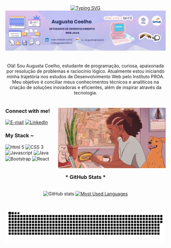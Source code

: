 <div align="center">
  <a href="https://git.io/typing-svg">
    <img src="https://readme-typing-svg.demolab.com?font=Fira+Code&weight=500&size=22&pause=1000&color=F7AFBB&center=true&vCenter=true&random=false&width=524&lines=%E2%8A%B9+Welcome+to+my+profile!+%CB%99%E1%B5%95%CB%99+%E2%8A%B9+" alt="Typing SVG">
  </a>
</div>

<img align="center" alt="Header" src="./src/banner-github.png">

#

<p align="center">Olá! Sou Augusta Coelho, estudante de programação, curiosa, apaixonada por resolução de problemas e raciocínio lógico. Atualmente estou iniciando minha trajetória nos estudos de Desenvolvimento Web pelo Instituto PROA. Meu objetivo é conciliar meus conhecimentos técnicos e analíticos na criação de soluções inovadoras e eficientes, além de inspirar através da tecnologia.
  
#

<img align="right" alt="" height="190px" src="./src/studygirl2.jpg">

<h3 align="left">Connect with me!</h3>

[![E-mail](https://img.shields.io/badge/-Email-000?style=for-the-badge&logo=microsoft-outlook&logoColor=F7AFBB&color:FFF)](mailto:vi_augusta@usp.br)
[![LinkedIn](https://img.shields.io/badge/-LinkedIn-000?style=for-the-badge&logo=linkedin&logoColor=F7AFBB&color:FFF)](https://www.linkedin.com/in/augustacoelho)


<h3 align="left">My Stack ~</h3>

<div align="left">

  <img align="center" alt="Html 5" height="30" width="40" src="https://cdn.jsdelivr.net/gh/devicons/devicon@latest/icons/html5/html5-plain.svg">
  <img align="center" alt="CSS 3" height="30" width="40" src="https://cdn.jsdelivr.net/gh/devicons/devicon@latest/icons/css3/css3-plain.svg">
  <img align="center" alt="Javascript" height="30" width="40" src="https://cdn.jsdelivr.net/gh/devicons/devicon@latest/icons/javascript/javascript-plain.svg">
  <img align="center" alt="Java" height="30" width="40" src="https://cdn.jsdelivr.net/gh/devicons/devicon@latest/icons/java/java-plain.svg">
  <img align="center" alt="Bootstrap" height="30" width="40" src="https://cdn.jsdelivr.net/gh/devicons/devicon@latest/icons/bootstrap/bootstrap-original.svg">
  <img align="center" alt="React" height="30" width="40" src="https://cdn.jsdelivr.net/gh/devicons/devicon@latest/icons/react/react-original.svg"> 

</div>

#

<div style="text-align: center;" align="center">
  <h3>* GitHub Stats *</h3>
  <br>
  <img src="https://github-readme-stats-git-masterrstaa-rickstaa.vercel.app/api?username=AvgvstaDev&hide_title=true&show_icons=true&include_all_commits=false&count_private=true&line_height=25&hide=issues&bg_color=242A5B&title_color=48C7EF&text_color=FFF&border_radius=3&border_color=48C7EF&icon_color=EDAEBF&theme=jolly" alt="GitHub stats" width=51%>

  <a href="https://github.com/AvgvstaDev/github-readme-stats">
    <img src="https://github-readme-stats.vercel.app/api/top-langs/?username=AvgvstaDev&line_height=10&card_width=290&layout=compact&hide_title=false&count_private=true&langs_count=4&show_icons=true&title_color=EDAEBF&hide=html,css&bg_color=242A5B&text_color=8B8B8B&border_radius=3&border_color=48C7EF&count_private=true" alt="Most Used Languages" width=39%>
  </a>
</div>


#

<picture align="center">
  <source media="(prefers-color-scheme: dark)" srcset="https://raw.githubusercontent.com/AvgvstaDev/AvgvstaDev/output/github-contribution-grid-snake-dark.svg">
  <source media="(prefers-color-scheme: light)" srcset="https://raw.githubusercontent.com/AvgvstaDev/AvgvstaDev/output/github-contribution-grid-snake-dark.svg">
  <img align="center" alt="github contribution grid snake animation" src="https://raw.githubusercontent.com/AvgvstaDev/AvgvstaDev/output/github-contribution-grid-snake.svg">
</picture>



